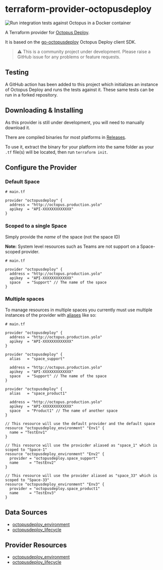 # terraform-provider-octopusdeploy
![Run integration tests against Octopus in a Docker container](https://github.com/OctopusDeploy/terraform-provider-octopusdeploy/workflows/Run%20integration%20tests%20against%20Octopus%20in%20a%20Docker%20container/badge.svg)

A Terraform provider for [Octopus Deploy](https://octopus.com).

It is based on the [go-octopusdeploy](https://github.com/OctopusDeploy/go-octopusdeploy) Octopus Deploy client SDK.

> :warning: This is a community project under development. Please raise a GitHub issue for any problems or feature requests.

## Testing

A GitHub action has been added to this project which initializes an instance of Octopus Deploy and runs the tests
against it. These same tests can be run in a forked repository.

## Downloading & Installing

As this provider is still under development, you will need to manually download it.

There are compiled binaries for most platforms in [Releases](https://github.com/OctopusDeploy/terraform-provider-octopusdeploy/releases).

To use it, extract the binary for your platform into the same folder as your `.tf` file(s) will be located, then run `terraform init`.

## Configure the Provider

### Default Space

```hcl
# main.tf

provider "octopusdeploy" {
  address = "http://octopus.production.yolo"
  apikey  = "API-XXXXXXXXXXXXX"
}
```

### Scoped to a single Space

Simply provide the _name_ of the space (not the space ID)

**Note:** System level resources such as Teams are not support on a Space-scoped provider.

```hcl
# main.tf

provider "octopusdeploy" {
  address = "http://octopus.production.yolo"
  apikey  = "API-XXXXXXXXXXXXX"
  space   = "Support" // The name of the space
}
```

### Multiple spaces

To manage resources in multiple spaces you currently must use multiple instances of the provider with [aliases](https://www.terraform.io/docs/configuration/providers.html#alias-multiple-provider-instances) like so:

```hcl
# main.tf

provider "octopusdeploy" {
  address = "http://octopus.production.yolo"
  apikey  = "API-XXXXXXXXXXXXX"
}

provider "octopusdeploy" {
  alias   = "space_support"

  address = "http://octopus.production.yolo"
  apikey  = "API-XXXXXXXXXXXXX"
  space   = "Support" // The name of the space
}

provider "octopusdeploy" {
  alias   = "space_product1"

  address = "http://octopus.production.yolo"
  apikey  = "API-XXXXXXXXXXXXX"
  space   = "Product1" // The name of another space
}

// This resource will use the default provider and the default space
resource "octopusdeploy_environment" "Env1" {
  name = "TestEnv1"
}

// This resource will use the provicder aliased as "space_1" which is scoped to "Space-1"
resource "octopusdeploy_environment" "Env2" {
  provider = "octopusdeploy.space_support"
  name     = "TestEnv2"
}

// This resource will use the provider aliased as "space_33" which is scoped to "Space-33"
resource "octopusdeploy_environment" "Env3" {
  provider = "octopusdeploy.space_product1"
  name     = "TestEnv3"
}
```

## Data Sources

* [octopusdeploy_environment](docs/provider/data_sources/environment.md)
* [octopusdeploy_lifecycle](docs/provider/data_sources/lifecycle.md)

## Provider Resources

* [octopusdeploy_environment](docs/provider/resources/environment.md)
* [octopusdeploy_lifecycle](docs/provider/resources/lifecycle.md)
